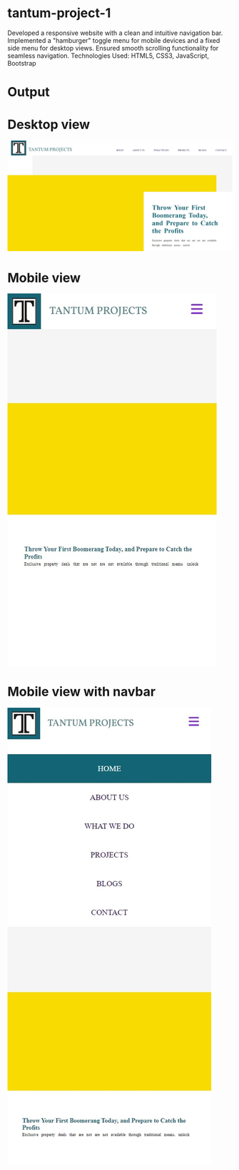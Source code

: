 # tantum-project-1
Developed a responsive website with a clean and intuitive navigation bar. Implemented a "hamburger" toggle menu for mobile devices and a fixed side menu for desktop views. Ensured smooth scrolling functionality for seamless navigation. Technologies Used: HTML5, CSS3, JavaScript, Bootstrap

# Output
# Desktop view
![Desktop view output image](https://github.com/hari-rajan-2499/tantum-project-1/blob/main/Desktop%20view%20img.jpeg)

# Mobile view
![Mobile view output image](https://github.com/hari-rajan-2499/tantum-project-1/blob/main/mobile%20view%20img.jpeg)



# Mobile view with navbar
![Mobile view output image with navbar](https://github.com/hari-rajan-2499/tantum-project-1/blob/main/mobile%20view%20with%20nav%20bar%20img.jpeg)
